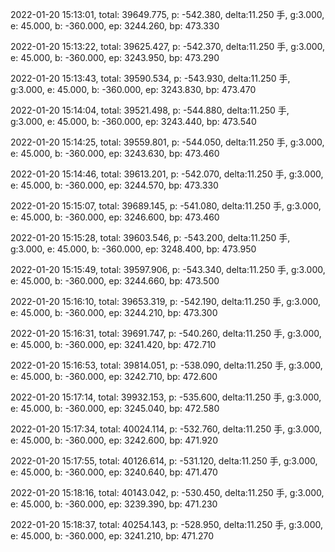 2022-01-20 15:13:01, total: 39649.775, p: -542.380, delta:11.250 手, g:3.000, e: 45.000, b: -360.000, ep: 3244.260, bp: 473.330

2022-01-20 15:13:22, total: 39625.427, p: -542.370, delta:11.250 手, g:3.000, e: 45.000, b: -360.000, ep: 3243.950, bp: 473.290

2022-01-20 15:13:43, total: 39590.534, p: -543.930, delta:11.250 手, g:3.000, e: 45.000, b: -360.000, ep: 3243.830, bp: 473.470

2022-01-20 15:14:04, total: 39521.498, p: -544.880, delta:11.250 手, g:3.000, e: 45.000, b: -360.000, ep: 3243.440, bp: 473.540

2022-01-20 15:14:25, total: 39559.801, p: -544.050, delta:11.250 手, g:3.000, e: 45.000, b: -360.000, ep: 3243.630, bp: 473.460

2022-01-20 15:14:46, total: 39613.201, p: -542.070, delta:11.250 手, g:3.000, e: 45.000, b: -360.000, ep: 3244.570, bp: 473.330

2022-01-20 15:15:07, total: 39689.145, p: -541.080, delta:11.250 手, g:3.000, e: 45.000, b: -360.000, ep: 3246.600, bp: 473.460

2022-01-20 15:15:28, total: 39603.546, p: -543.200, delta:11.250 手, g:3.000, e: 45.000, b: -360.000, ep: 3248.400, bp: 473.950

2022-01-20 15:15:49, total: 39597.906, p: -543.340, delta:11.250 手, g:3.000, e: 45.000, b: -360.000, ep: 3244.660, bp: 473.500

2022-01-20 15:16:10, total: 39653.319, p: -542.190, delta:11.250 手, g:3.000, e: 45.000, b: -360.000, ep: 3244.210, bp: 473.300

2022-01-20 15:16:31, total: 39691.747, p: -540.260, delta:11.250 手, g:3.000, e: 45.000, b: -360.000, ep: 3241.420, bp: 472.710

2022-01-20 15:16:53, total: 39814.051, p: -538.090, delta:11.250 手, g:3.000, e: 45.000, b: -360.000, ep: 3242.710, bp: 472.600

2022-01-20 15:17:14, total: 39932.153, p: -535.600, delta:11.250 手, g:3.000, e: 45.000, b: -360.000, ep: 3245.040, bp: 472.580

2022-01-20 15:17:34, total: 40024.114, p: -532.760, delta:11.250 手, g:3.000, e: 45.000, b: -360.000, ep: 3242.600, bp: 471.920

2022-01-20 15:17:55, total: 40126.614, p: -531.120, delta:11.250 手, g:3.000, e: 45.000, b: -360.000, ep: 3240.640, bp: 471.470

2022-01-20 15:18:16, total: 40143.042, p: -530.450, delta:11.250 手, g:3.000, e: 45.000, b: -360.000, ep: 3239.390, bp: 471.230

2022-01-20 15:18:37, total: 40254.143, p: -528.950, delta:11.250 手, g:3.000, e: 45.000, b: -360.000, ep: 3241.210, bp: 471.270